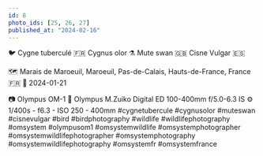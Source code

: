 ```yaml
---
id: 8
photo_ids: [25, 26, 27]
published_at: "2024-02-16"
---
```

🐦 
Cygne tuberculé 🇫🇷
Cygnus olor ⚗️
Mute swan 🇬🇧
Cisne Vulgar 🇪🇸

🗺️ Marais de Maroeuil, Maroeuil, Pas-de-Calais, Hauts-de-France, France 🇫🇷
📅 2024-01-21

📷 Olympus OM-1
🔭 Olympus M.Zuiko Digital ED 100-400mm f/5.0-6.3 IS
⚙️ 1/400s - f6.3 - ISO 250 - 400mm
#cygnetubercule #cygnusolor #muteswan #cisnevulgar #bird #birdphotography #wildlife #wildlifephotography #omsystem #olympusom1 #omsystemwildlife #omsystemphotographer #omsystemwildlifephotographer #omsystemphotography #omsystemwildlifephotography #omsystemfr #omsystemfrance